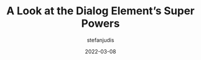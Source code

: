 ---
author: stefanjudis
date: 2022-03-08
permalink: false
tags:
  - html
  - javascript
target_url: https://www.stefanjudis.com/blog/a-look-at-the-dialog-elements-super-powers/
title: A Look at the Dialog Element’s Super Powers
---
